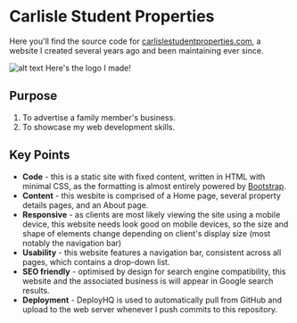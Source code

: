 # Carlisle Student Properties

Here you'll find the source code for [carlislestudentproperties.com](https://www.carlislestudentproperties.com), a website I created several years ago and been maintaining ever since.

![alt text](https://carlislestudentproperties.co.uk/favicon.ico "Carlisle Student Properties Website Logo") Here's the logo I made!

## Purpose

1. To advertise a family member's business.
2. To showcase my web development skills.

## Key Points

* __Code__ - this is a static site with fixed content, written in HTML with minimal CSS, as the formatting is almost entirely powered by [Bootstrap](https://github.com/twbs/bootstrap). 
* __Content__ - this wesbite is comprised of a Home page, several property details pages, and an About page.
* __Responsive__ - as clients are most likely viewing the site using a mobile device, this website needs look good on mobile devices,  so the size and shape of elements change depending on client's display size (most notably the navigation bar)
* __Usability__ - this website features a navigation bar, consistent across all pages, which contains a drop-down list. 
* __SEO friendly__ - optimised by design for search engine compatibility, this website and the associated business is will appear in Google search results.
* __Deployment__ - DeployHQ is used to automatically pull from GitHub and upload to the web server whenever I push commits to this repository.